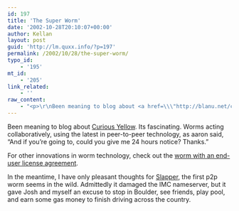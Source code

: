 ```yaml
---
id: 197
title: 'The Super Worm'
date: '2002-10-28T20:10:07+00:00'
author: Kellan
layout: post
guid: 'http://lm.quxx.info/?p=197'
permalink: /2002/10/28/the-super-worm/
typo_id:
    - '195'
mt_id:
    - '205'
link_related:
    - ''
raw_content:
    - "<p>\r\nBeen meaning to blog about <a href=\\\"http://blanu.net/curious_yellow.html\\\">Curious Yellow</a>.  Its fascinating.  Worms acting collaboratively, using the latest in peer-to-peer technology, as aaron said, \\\"And if you\\'re going to, could you give me 24 hours notice? Thanks.\\\"\r\n</p>\r\n<p>\r\nFor other innovations in worm technology, check out the <a href=\\\"http://slashdot.org/articles/02/10/25/1636215.shtml?tid=95\\\">worm with an end-user license agreement</a>.\r\n</p>\r\n<p>\r\nIn the meantime, I have only pleasant thoughts for <a href=\\\"http://news.com.com/2100-1001-958758.html?tag=fd_top\\\">Slapper</a>, the first p2p worm seems in the wild.  Admittedly it damaged the IMC nameserver, but it gave Josh and myself an excuse to stop in Boulder, see friends, play pool, and earn some gas money to finish driving across the country.\r\n</p>"
---
```


Been meaning to blog about [Curious Yellow](http://blanu.net/curious_yellow.html). Its fascinating. Worms acting collaboratively, using the latest in peer-to-peer technology, as aaron said, “And if you’re going to, could you give me 24 hours notice? Thanks.”

For other innovations in worm technology, check out the [worm with an end-user license agreement](http://slashdot.org/articles/02/10/25/1636215.shtml?tid=95).

In the meantime, I have only pleasant thoughts for [Slapper](http://news.com.com/2100-1001-958758.html?tag=fd_top), the first p2p worm seems in the wild. Admittedly it damaged the IMC nameserver, but it gave Josh and myself an excuse to stop in Boulder, see friends, play pool, and earn some gas money to finish driving across the country.